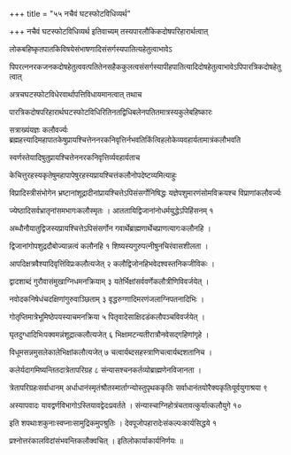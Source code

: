 +++
title = "५५ नचैवं घटस्फोटविधिव्यर्थ"

+++
नचैवं घटस्फोटविधिव्यर्थ इतिवाच्यम् तस्यपारलौकिकदोषपरिहारार्थत्वात्

लोकबहिष्कृतपातकिविषयेसंभाषणादिसंसर्गस्यपातित्यहेतुत्वाभावेऽ

पिपरत्ननरकजनकदोषहेतुत्ववत्पतितेनसहैककुलत्वसंसर्गस्यापीहपातित्यादिदोषहेतुत्वाभावेऽपिपारत्रिकदोषहेतुत्वात्

अत्रचघटस्फोटविधेरवार्थापत्तिविधायमानत्वात् तथाच

पारत्रिकदोषपरिहारार्थघटस्फोटविधिरितिनतद्विधिबलेनपतितमात्रस्यकुलेबहिष्कारः

सत्राख्यंयज्ञः कलौवर्ज्यः ब्रह्महत्त्यादिमहापातकेषुप्रायश्चित्तेननरकनिवृत्तिर्नभवतिकिंत्विहलोकेव्यवहार्यतामात्रंकलौभवति

स्वर्णस्तेयादिषुतुप्रायश्चित्तेननरकनिवृत्तिर्व्यवहार्यताच

केचित्तुरहस्यकृतेषुमहापापेषुरहस्यप्रायश्चित्तंकलौनोपदेष्टव्यमित्याहुः

विप्रादिस्त्रीसंभोगेन भ्रष्टानांशूद्रादीनांप्रायश्चित्तेऽपिसंसर्गोनिषिद्धः यज्ञेपशुमारणंसोमविक्रयश्च विप्राणांकलौवर्ज्यः

ज्येष्ठादिसर्वभ्रातृनांसमभागःकलौस्मृतः । आततायिद्विजानांनोधर्मयुद्धेऽपिहिंसनम् १

अब्धौनौयातुद्विजस्यप्रायश्चित्तेऽपिसंसर्गोन गवार्थेब्राह्मणार्थेचप्राणत्यागःकलौनहि ।

द्विजानांगोपशुद्रदौबोज्यान्नत्वं कलौनहि १ शिष्यस्यगुरुपत्नीषुनचिरंवासशीलता ।

आपदिक्षत्रवैश्यादिवृत्तिंविप्रःकलौत्यजेत् २ कलौद्विजोनहिभवेदश्वस्तनिकजीविकः ।

द्वादशाब्दं गुरौवासंमुखाग्निधमनक्रियाम् ३ यतेर्भिक्षांसर्ववर्णेकलौत्रीणिविवर्जयेत् ।

नवोदकनिषेधंचदक्षिणांगुरुवाञ्छिताम् ३ वृद्धरुग्णादिमरणंजलाग्निपतनादिभिः ।

गोतृप्तिमात्रेभूमिष्ठेपयस्याचमनक्रिया‍ ५ पितृवादेसाक्षिदडंकलौपञ्चविवर्जयेत् ।

घृतदुग्धादिभिःपक्वमन्नंशूद्रात्कलौत्यजेत् ६ भिक्षामटन्यतीरात्रौनवेसद्गहिणांगृहे ।

विधूमसन्नमुसलेकालेभिक्षांकलौत्यजेत् ७ चत्वार्यब्दसहस्त्राणिचत्वार्यब्दशतानिच ।

कलेर्यदागमिष्यन्तितदात्रेतापरिग्रह ८ संन्यासश्चनकर्तव्योब्राह्मणेनविजानता ।

त्रेतापरिग्रहःसर्वाधानम् अर्धाधानंस्मृतंश्रौतस्मार्ताग्न्योस्तुपृथककृतिः सर्वाधानंतयोरैक्यकृतिःपूर्वयुगाश्रया ९

अस्यापवादः यावद्वर्णविभागोऽस्तियावद्वेदःप्रवर्तते । संन्यास्चाग्निहोत्रंचतावत्कुर्यात्कलौयुगे १०

इति शपथाःशकुनाःस्वप्नाःसामुद्रिकमुपश्रुतिः । देवपूजोपहारादेःसंकल्पःकार्यसिद्धये १

प्रश्नोत्तरंकालविदांसंभवन्तिकलौक्वचित् । इतिलोकार्याकार्यनिर्णयः ॥
